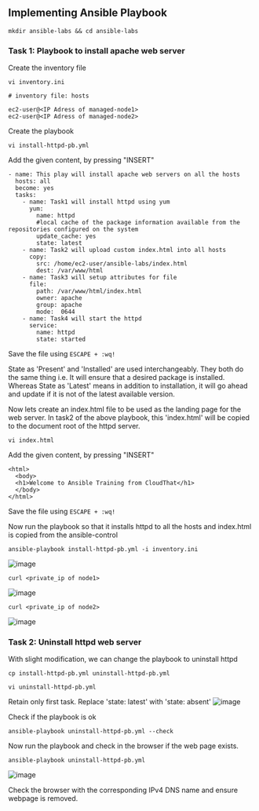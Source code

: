 ## Implementing Ansible Playbook

```
mkdir ansible-labs && cd ansible-labs
```

### Task 1: Playbook to install apache web server
Create the inventory file
```
vi inventory.ini
```
```
# inventory file: hosts

ec2-user@<IP Adress of managed-node1>
ec2-user@<IP Adress of managed-node2>
```
Create the playbook
```
vi install-httpd-pb.yml
```
Add the given content, by pressing "INSERT"
```
- name: This play will install apache web servers on all the hosts
  hosts: all
  become: yes
  tasks:
    - name: Task1 will install httpd using yum
      yum:
        name: httpd
        #local cache of the package information available from the repositories configured on the system
        update_cache: yes
        state: latest
    - name: Task2 will upload custom index.html into all hosts
      copy:
        src: /home/ec2-user/ansible-labs/index.html
        dest: /var/www/html
    - name: Task3 will setup attributes for file
      file:
        path: /var/www/html/index.html
        owner: apache
        group: apache
        mode:  0644
    - name: Task4 will start the httpd
      service:
        name: httpd
        state: started
```
Save the file using `ESCAPE + :wq!`

State as 'Present' and 'Installed' are used interchangeably. They both do the same thing i.e. It 
will ensure that a desired package is installed. Whereas State as 'Latest' means in addition
to installation, it will go ahead and update if it is not of the latest available version.

Now lets create an index.html file to be used as the landing page for the web server.
In task2 of the above playbook, this 'index.html' will be copied to the document root of the 
httpd server.
```
vi index.html
```

Add the given content, by pressing "INSERT" 
```
<html>
  <body>
  <h1>Welcome to Ansible Training from CloudThat</h1>
  </body>
</html>
```
Save the file using `ESCAPE + :wq!`

Now run the playbook so that it installs httpd to all the hosts and index.html is copied from 
the ansible-control
```
ansible-playbook install-httpd-pb.yml -i inventory.ini
```
![image](https://github.com/user-attachments/assets/3faec16b-ef8b-4cfd-88a4-879de778aef1)

```
curl <private_ip of node1> 
```
![image](https://github.com/user-attachments/assets/92fafe56-15ef-4c2c-ab33-96294395ecec)

```
curl <private_ip of node2>
```
![image](https://github.com/user-attachments/assets/8a4966d1-2558-489d-aeab-fdc37e08cf3f)



### Task 2: Uninstall httpd web server

With slight modification, we can change the playbook to uninstall httpd 
```
cp install-httpd-pb.yml uninstall-httpd-pb.yml
```
```
vi uninstall-httpd-pb.yml
```
Retain only first task. Replace 'state: latest' with 'state: absent'
![image](https://github.com/user-attachments/assets/f115b266-8155-44c4-99e4-b74cf2728fc4)


Check if the playbook is ok
```
ansible-playbook uninstall-httpd-pb.yml --check
```

Now run the playbook and check in the browser if the web page exists.
```
ansible-playbook uninstall-httpd-pb.yml
```
![image](https://github.com/user-attachments/assets/0473d941-ff5c-48d3-926c-7e231f34c46a)

Check the browser with the corresponding IPv4 DNS name and ensure webpage is removed.
